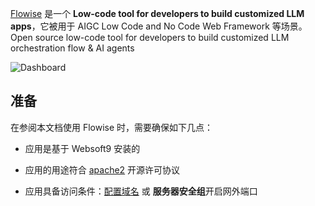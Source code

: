 [Flowise](https://flowiseai.com/) 是一个 **Low-code tool for developers to build customized LLM apps**，它被用于 AIGC Low Code and No Code Web Framework  等场景。Open source low-code tool for developers to build customized LLM orchestration flow & AI agents


![Dashboard](https://libs.websoft9.com/Websoft9/DocsPicture/zh/flowise/flowise-gui-websoft9.png)


## 准备

在参阅本文档使用 Flowise 时，需要确保如下几点：

- 应用是基于 Websoft9 安装的

- 应用的用途符合 [apache2](https://opensource.org/licenses/Apache-2.0) 开源许可协议

- 应用具备访问条件：[配置域名](./guide/appsetdomain) 或 **服务器安全组**开启网外端口